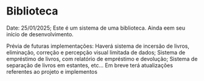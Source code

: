 # Biblioteca 
Date: 25/01/2025;
Este é um sistema de uma biblioteca. Ainda eem seu início de desenvolvimento.

Prévia de futuras implementações:
Haverá sistema de incersão de livros, eliminação, correção e percepção visual limitada de dados;
Sistema de empréstimo de livros, com relatório de empréstimo e devolução;
Sistema de separação de livros em estantes, etc...
Em breve terá atualizações referentes ao projeto e implementos
